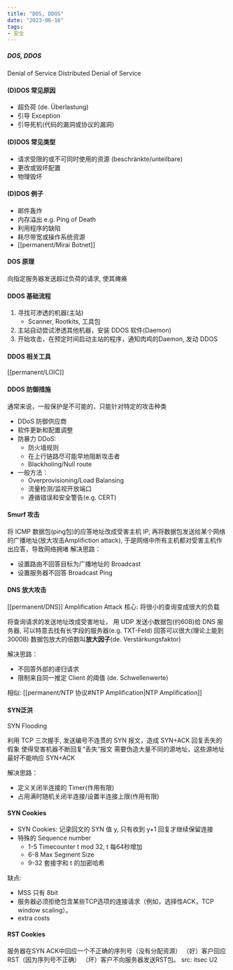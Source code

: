 ```yaml
---
title: "DOS, DDOS"
date: "2023-06-16"
tags:
- 安全
---
```


##### DOS, DDOS
Denial of Service
Distributed Denial of Service

#### (D)DOS 常见原因
- 超负荷 (de. Überlastung)
- 引导 Exception
- 引导死机(代码的漏洞或协议的漏洞)

#### (D)DOS 常见类型
- 请求受限的或不可同时使用的资源 (beschränkte/unteilbare)
- 更改或毁坏配置
- 物理毁坏

#### (D)DOS 例子
- 邮件轰炸
- 内存溢出 e.g. Ping of Death
- 利用程序的缺陷
- 耗尽带宽或操作系统资源
- [[permanent/Mirai Botnet]]

#### DOS 原理
向指定服务器发送超过负荷的请求, 使其瘫痪

#### DDOS 基础流程
1. 寻找可渗透的机器(主站)
	- Scanner, Rootkits, 工具包
2. 主站自动尝试渗透其他机器，安装 DDOS 软件(Daemon)
3. 开始攻击，在预定时间启动主站的程序，通知肉鸡的Daemon, 发动 DDOS

#### DDOS 相关工具
[[permanent/LOIC]]

#### DDOS 防御措施
通常来说，一般保护是不可能的，只能针对特定的攻击种类
- DDoS 防御供应商
- 软件更新和配置调整
- 防暴力 DDoS: 
	- 防火墙规则
	- 在上行链路尽可能早地阻断攻击者
	- Blackholing/Null route
- 一般方法：
	- Overprovisioning/Load Balansing
	- 流量检测/监视开放端口
	- 遵循错误和安全警告(e.g. CERT)

#### Smurf 攻击
将 ICMP 数据包(ping包)的应答地址改成受害主机 IP,
再将数据包发送给某个网络的广播地址(放大攻击Amplifiction attack),
于是网络中所有主机都对受害主机作出应答，导致网络拥堵
解决思路：
- 设置路由不回答目标为广播地址的 Broadcast
- 设置服务器不回答 Broadcast Ping

#### DNS 放大攻击
[[permanent/DNS]] Amplification Attack
核心: 将很小的查询变成很大的负载

将查询请求的发送地址改成受害地址，
用 UDP 发送小数据包(约60B)给 DNS 服务器,
可以特意去找有长字段的服务器(e.g. TXT-Feld)
回答可以很大(理论上能到3000B)
数据包放大的倍数叫**放大因子**(de. Verstärkungsfaktor)

解决思路：
- 不回答外部的递归请求
-  限制来自同一推定 Client 的阈值 (de. Schwellenwerte)

相似: [[permanent/NTP 协议#NTP Amplification|NTP Amplification]]

#### SYN泛洪
SYN Flooding

利用 TCP 三次握手, 
发送编号不连贯的 SYN 报文，造成 SYN+ACK 回复丢失的假象
使得受害机器不断回复“丢失”报文
需要伪造大量不同的源地址，这些源地址最好不能响应 SYN+ACK

解决思路：
- 定义关闭半连接的 Timer(作用有限)
- 占用满时随机关闭半连接/设置半连接上限(作用有限)

#### SYN Cookies
- SYN Cookies: 记录回文的 SYN 值 y, 只有收到 y+1 回复才继续保留连接
- 特殊的 Sequence number
	- 1-5 Timecounter t mod 32, t 每64秒增加
	- 6-8 Max Segment Size
	- 9-32 套接字和 t 的加密哈希

缺点:
- MSS 只有 8bit
- 服务器必须拒绝包含某些TCP选项的连接请求（例如，选择性ACK，TCP window scaling）。
- extra costs

#### RST Cookies
服务器在SYN ACK中回应一个不正确的序列号（没有分配资源）
（好）客户回应RST（因为序列号不正确）
（坏）客户不向服务器发送RST包。
src: itsec U2
